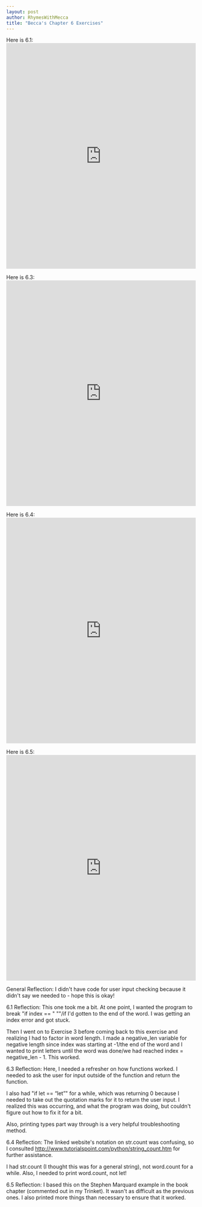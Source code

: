 ```yaml
---
layout: post
author: RhymesWithMecca
title: "Becca's Chapter 6 Exercises"
---
```


Here is 6.1: <iframe src="https://trinket.io/embed/python/021954b0cd" width="100%" height="600" frameborder="0" marginwidth="0" marginheight="0" allowfullscreen></iframe>

Here is 6.3: <iframe src="https://trinket.io/embed/python/373e4cafbd" width="100%" height="600" frameborder="0" marginwidth="0" marginheight="0" allowfullscreen></iframe>

Here is 6.4: <iframe src="https://trinket.io/embed/python/9d48d3f785" width="100%" height="600" frameborder="0" marginwidth="0" marginheight="0" allowfullscreen></iframe>

Here is 6.5: <iframe src="https://trinket.io/embed/python/0028eb27f3" width="100%" height="600" frameborder="0" marginwidth="0" marginheight="0" allowfullscreen></iframe>

General Reflection:
I didn't have code for user input checking because it didn't say we needed to - hope this is okay!

6.1 Reflection:
This one took me a bit.  At one point, I wanted the program to break "if index == " ""/if I'd gotten to the end of the word.  I was getting an index error and got stuck.

Then I went on to Exercise 3 before coming back to this exercise and realizing I had to factor in word length.  I made a negative_len variable for negative length since index was starting at -1/the end of the word and I wanted to print letters until the word was done/we had reached index = negative_len - 1.  This worked.

6.3 Reflection:
Here, I needed a refresher on how functions worked.  I needed to ask the user for input outside of the function and return the function.  

I also had "if let == “let”" for a while, which was returning 0 because I needed to take out the quotation marks for it to return the user input.  I realized this was occurring, and what the program was doing, but couldn't figure out how to fix it for a bit.

Also, printing types part way through is a very helpful troubleshooting method.

6.4 Reflection:
The linked website's notation on str.count was confusing, so I consulted http://www.tutorialspoint.com/python/string_count.htm for further assistance.

I had str.count (I thought this was for a general string), not word.count for a while.  Also, I needed to print word.count, not let!

6.5 Reflection:
I based this on the Stephen Marquard example in the book chapter (commented out in my Trinket).  It wasn't as difficult as the previous ones.  I also printed more things than necessary to ensure that it worked.
